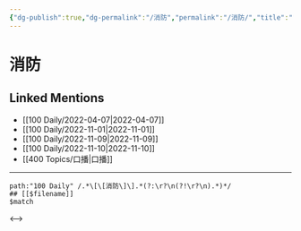 ```yaml
---
{"dg-publish":true,"dg-permalink":"/消防","permalink":"/消防/","title":"消防","tags":[null],"created":"2022-11-17T15:55:32.000+08:00","updated":"2023-04-10T17:10:28.000+08:00"}
---
```


# 消防

## Linked Mentions
- [[100 Daily/2022-04-07\|2022-04-07]]
- [[100 Daily/2022-11-01\|2022-11-01]]
- [[100 Daily/2022-11-09\|2022-11-09]]
- [[100 Daily/2022-11-10\|2022-11-10]]
- [[400 Topics/口播\|口播]]


---

```expander
path:"100 Daily" /.*\[\[消防\]\].*(?:\r?\n(?!\r?\n).*)*/
## [[$filename]]
$match
```

<-->
